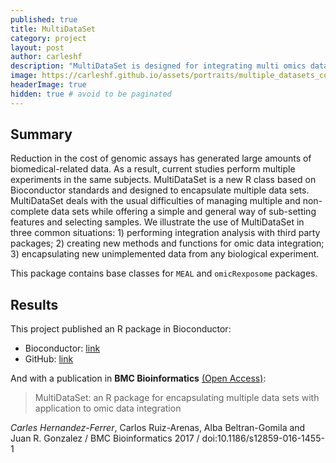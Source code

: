 ```yaml
---
published: true
title: MultiDataSet
category: project
layout: post
author: carleshf
description: "MultiDataSet is designed for integrating multi omics data sets and ResultSet is a container for omics results."
image: https://carleshf.github.io/assets/portraits/multiple_datasets_coordination.png
headerImage: true
hidden: true # avoid to be paginated
---
```


## Summary

Reduction in the cost of genomic assays has generated large amounts of biomedical-related data. As a result, current studies perform multiple experiments in the same subjects. MultiDataSet is a new R class based on Bioconductor standards and designed to encapsulate multiple data sets. MultiDataSet deals with the usual difficulties of managing multiple and non-complete data sets while offering a simple and general way of sub-setting features and selecting samples. We illustrate the use of MultiDataSet in three common situations: 1) performing integration analysis with third party packages; 2) creating new methods and functions for omic data integration; 3) encapsulating new unimplemented data from any biological experiment.

This package contains base classes for `MEAL` and `omicRexposome` packages.

## Results

This project published an R package in Bioconductor:

* Bioconductor: [link](https://bioconductor.org/packages/release/bioc/html/MultiDataSet.html)
* GitHub: [link](https://github.com/isglobal-brge/MultiDataSet)

And with a publication in **BMC Bioinformatics** [(Open Access)](https://bmcbioinformatics.biomedcentral.com/articles/10.1186/s12859-016-1455-1):

> MultiDataSet: an R package for encapsulating multiple data sets with application to omic data integration

*Carles Hernandez-Ferrer*, Carlos Ruiz-Arenas, Alba Beltran-Gomila and Juan R. Gonzalez / BMC Bioinformatics 2017 / doi:10.1186/s12859-016-1455-1
